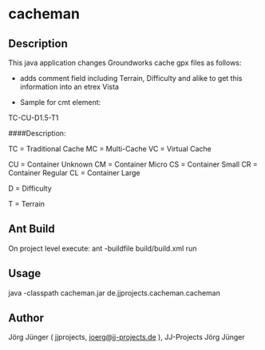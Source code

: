 # cacheman		

## Description

This java application changes Groundworks cache gpx files as follows:
 * adds comment field including Terrain, Difficulty and alike to get this information into an etrex Vista
 
  * Sample for cmt element:

   <cmt>TC-CU-D1.5-T1</cmt>

####Description:

TC = Traditional Cache
MC = Multi-Cache
VC = Virtual Cache


CU = Container Unknown
CM = Container Micro
CS = Container Small
CR = Container Regular
CL = Container Large

D<num> = Difficulty <Zahl>

T<num> = Terrain <Zahl>



## Ant Build

On project level execute:
	ant -buildfile build/build.xml run
	
## Usage

java -classpath cacheman.jar de.jjprojects.cacheman.cacheman

## Author

Jörg Jünger ( jjprojects, joerg@jj-projects.de ), JJ-Projects Jörg Jünger

